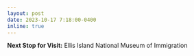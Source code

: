 ```yaml
---
layout: post
date: 2023-10-17 7:18:00-0400
inline: true
---
```


**Next Stop for Visit:** Ellis Island National Museum of Immigration
